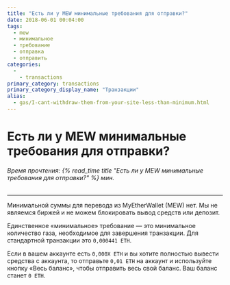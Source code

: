 ```yaml
---
title: "Есть ли у MEW минимальные требования для отправки?"
date: 2018-06-01 00:04:00
tags:
  - mew
  - минимальное
  - требование
  - отправка
  - отправить
categories:
  - 
    - transactions
primary_category: transactions
primary_category_display_name: "Транзакции"
alias:
  - gas/I-cant-withdraw-them-from-your-site-less-than-minimum.html
---
```


# __Есть ли у MEW минимальные требования для отправки?__
###### Время прочтения: {% read_time title "Есть ли у MEW минимальные требования для отправки?" %} мин.
***

Минимальной суммы для перевода из MyEtherWallet (MEW) нет. Мы не являемся биржей и не можем блокировать вывод средств или депозит.

Единственное «минимальное» требование — это минимальное количество газа, необходимое для завершения транзакции. Для стандартной транзакции это `0,000441 ETH`.

Если в вашем аккаунте есть `0,000X ETH` и вы хотите полностью вывести средства с аккаунта, то отправьте `0,01 ETH` на аккаунт и используйте кнопку «Весь баланс», чтобы отправить весь свой баланс. Ваш баланс станет `0 ETH`.